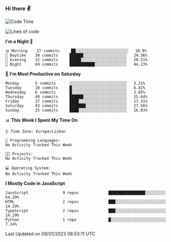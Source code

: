 ### Hi there :v:

<!--
**eusebioaddsilva/eusebioaddsilva** is a ✨ _special_ ✨ repository because its `README.md` (this file) appears on your GitHub profile.

<!--START_SECTION:waka-->
![Code Time](http://img.shields.io/badge/Code%20Time-35%20hrs%2012%20mins-blue)

![Lines of code](https://img.shields.io/badge/From%20Hello%20World%20I%27ve%20Written-653%20Thousand%20lines%20of%20code-blue)

**I'm a Night 🦉** 

```text
🌞 Morning    17 commits     ██░░░░░░░░░░░░░░░░░░░░░░░   10.9% 
🌆 Daytime    38 commits     ██████░░░░░░░░░░░░░░░░░░░   24.36% 
🌃 Evening    32 commits     █████░░░░░░░░░░░░░░░░░░░░   20.51% 
🌙 Night      69 commits     ███████████░░░░░░░░░░░░░░   44.23%

```
📅 **I'm Most Productive on Saturday** 

```text
Monday       5 commits      ░░░░░░░░░░░░░░░░░░░░░░░░░   3.21% 
Tuesday      10 commits     █░░░░░░░░░░░░░░░░░░░░░░░░   6.41% 
Wednesday    6 commits      █░░░░░░░░░░░░░░░░░░░░░░░░   3.85% 
Thursday     40 commits     ██████░░░░░░░░░░░░░░░░░░░   25.64% 
Friday       27 commits     ████░░░░░░░░░░░░░░░░░░░░░   17.31% 
Saturday     43 commits     ███████░░░░░░░░░░░░░░░░░░   27.56% 
Sunday       25 commits     ████░░░░░░░░░░░░░░░░░░░░░   16.03%

```


📊 **This Week I Spent My Time On** 

```text
⌚︎ Time Zone: Europe/Lisbon

💬 Programming Languages: 
No Activity Tracked This Week

🐱‍💻 Projects: 
No Activity Tracked This Week

💻 Operating System: 
No Activity Tracked This Week

```

**I Mostly Code in JavaScript** 

```text
JavaScript               9 repos             ████████████████░░░░░░░░░   64.29% 
HTML                     2 repos             ███░░░░░░░░░░░░░░░░░░░░░░   14.29% 
TypeScript               2 repos             ███░░░░░░░░░░░░░░░░░░░░░░   14.29% 
Python                   1 repo              █░░░░░░░░░░░░░░░░░░░░░░░░   7.14%

```



 Last Updated on 09/01/2023 08:53:11 UTC
<!--END_SECTION:waka-->
